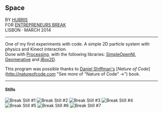 ## Space

BY [HUBRIS](http://cargocollective.com/hubris "See more of Hubris ->")  
FOR [ENTREPRENEURS BREAK](http://entrepreneursbreak.com "See license ->")  
LISBON · MARCH 2014 

--- 
  

One of my first experiments with code. A simple 2D particle system with physics and Kinect interaction.  
Done with [Processing](http://www.processing.org "See more of Processing ->"), with the following libraries: [SimpleOpenNI](https://code.google.com/p/simple-openni/ "See more of SimpleOpenNI ->"), [Geomerative](http://www.ricardmarxer.com/geomerative/ "See more of Geomerative ->") and [jBox2D](https://github.com/shiffman/Box2D-for-Processing "See more of jBox2D ->").  

This program was possible thanks to [Daniel Shiffman's](http://www.shiffman.net "See more of Daniel Shiffman ->") [*Nature of Code*](http://natureofcode.com "See more of "Nature of Code" ->") book.  

---
  
  
#### Stills
![Break Still #1](https://farm6.staticflickr.com/5587/14706770354_b9c3137d3b_o.png)
![Break Still #2](https://farm4.staticflickr.com/3904/14706770344_5e27a14220_o.png)
![Break Still #3](https://farm3.staticflickr.com/2918/14708877122_5278619331_o.png)
![Break Still #4](https://farm4.staticflickr.com/3866/14709165295_8b5a45f0c2_o.png)
![Break Still #5](https://farm4.staticflickr.com/3848/14706770164_fcbaa3a758_o.png)
![Break Still #6](https://farm4.staticflickr.com/3850/14729034573_db52ab1b98_o.png)
![Break Still #7](https://farm6.staticflickr.com/5573/14729034453_0c43a62931_o.png)

